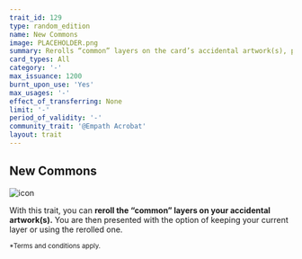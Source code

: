 ```yaml
---
trait_id: 129
type: random_edition
name: New Commons
image: PLACEHOLDER.png
summary: Rerolls “common” layers on the card’s accidental artwork(s), providing the cardholder with two options to choose from for each “common” layer rerolled.
card_types: All
category: '-'
max_issuance: 1200
burnt_upon_use: 'Yes'
max_usages: '-'
effect_of_transferring: None
limit: '-'
period_of_validity: '-'
community_trait: '@Empath Acrobat'
layout: trait
---
```


## New Commons

![icon](/assets/images/trait-icons/{{page.image}})

With this trait, you can **reroll the “common” layers on your accidental artwork(s).** You are then presented with the option of keeping your current layer or using the rerolled one.

<small>*Terms and conditions apply.</small>
